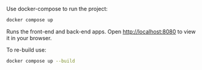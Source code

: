 Use docker-compose to run the project:
```sh
docker compose up
```

Runs the front-end and back-end apps. Open [http://localhost:8080](http://localhost:8080) to view it in your browser.

To re-build use:
```sh
docker compose up --build
```
